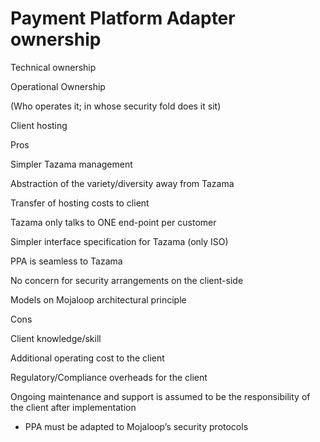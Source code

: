 # Payment Platform Adapter ownership

Technical ownership

Operational Ownership

(Who operates it; in whose security fold does it sit)

Client hosting

Pros

Simpler Tazama management

Abstraction of the variety/diversity away from Tazama

Transfer of hosting costs to client

Tazama only talks to ONE end-point per customer

Simpler interface specification for Tazama (only ISO)

PPA is seamless to Tazama

No concern for security arrangements on the client-side

Models on Mojaloop architectural principle

Cons

Client knowledge/skill

Additional operating cost to the client

Regulatory/Compliance overheads for the client

Ongoing maintenance and support is assumed to be the responsibility of the client after implementation

- PPA must be adapted to Mojaloop’s security protocols
